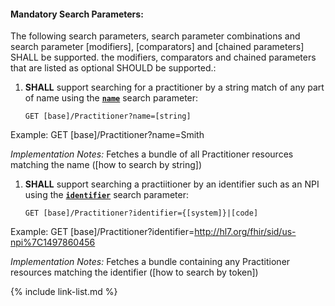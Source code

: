 


#### Mandatory Search Parameters:

The following search parameters, search parameter combinations and search parameter [modifiers], [comparators] and [chained parameters] SHALL be supported.  the  modifiers, comparators and chained parameters that are listed as optional SHOULD be supported.:


1. **SHALL** support searching for a practitioner by a string match of any part of name using the **[`name`](SearchParameter-us-core-practitioner-name.html)** search parameter:

    `GET [base]/Practitioner?name=[string]`

  Example: GET [base]/Practitioner?name=Smith

  *Implementation Notes:* Fetches a bundle of all Practitioner resources matching the name ([how to search by string])

1. **SHALL** support searching a practiitioner by an identifier such as an NPI using the **[`identifier`](SearchParameter-us-core-practitioner-identifier.html)** search parameter:

    `GET [base]/Practitioner?identifier={[system]}|[code]`

  Example: GET [base]/Practitioner?identifier=http://hl7.org/fhir/sid/us-npi%7C1497860456

  *Implementation Notes:* Fetches a bundle containing any Practitioner resources matching the identifier ([how to search by token])





{% include link-list.md %}